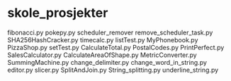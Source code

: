 # skole_prosjekter

fibonacci.py
pokepy.py
scheduler_remover
remove_scheduler_task.py
SHA256HashCracker.py
timecalc.py
listTest.py
MyPhonebook.py
PizzaShop.py
setTest.py
CalculateTotal.py
PostalCodes.py
PrintPerfect.py
SalesCalculator.py
CalculateAreaOfShape.py
MetricConverter.py
SummingMachine.py
change_delimiter.py
change_word_in_string.py
editor.py
slicer.py
SplitAndJoin.py
String_splitting.py
underline_string.py
